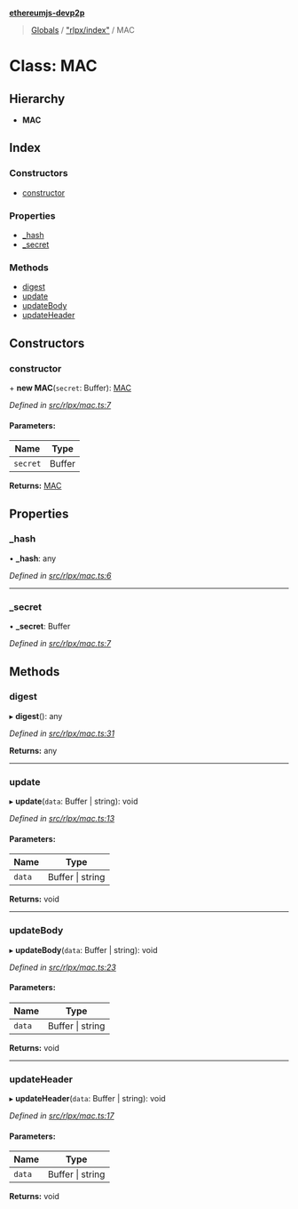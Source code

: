 **[ethereumjs-devp2p](../README.md)**

> [Globals](../README.md) / ["rlpx/index"](../modules/_rlpx_index_.md) / MAC

# Class: MAC

## Hierarchy

* **MAC**

## Index

### Constructors

* [constructor](_rlpx_index_.mac.md#constructor)

### Properties

* [\_hash](_rlpx_index_.mac.md#_hash)
* [\_secret](_rlpx_index_.mac.md#_secret)

### Methods

* [digest](_rlpx_index_.mac.md#digest)
* [update](_rlpx_index_.mac.md#update)
* [updateBody](_rlpx_index_.mac.md#updatebody)
* [updateHeader](_rlpx_index_.mac.md#updateheader)

## Constructors

### constructor

\+ **new MAC**(`secret`: Buffer): [MAC](_rlpx_index_.mac.md)

*Defined in [src/rlpx/mac.ts:7](https://github.com/ethereumjs/ethereumjs-devp2p/blob/master/src/rlpx/mac.ts#L7)*

#### Parameters:

Name | Type |
------ | ------ |
`secret` | Buffer |

**Returns:** [MAC](_rlpx_index_.mac.md)

## Properties

### \_hash

•  **\_hash**: any

*Defined in [src/rlpx/mac.ts:6](https://github.com/ethereumjs/ethereumjs-devp2p/blob/master/src/rlpx/mac.ts#L6)*

___

### \_secret

•  **\_secret**: Buffer

*Defined in [src/rlpx/mac.ts:7](https://github.com/ethereumjs/ethereumjs-devp2p/blob/master/src/rlpx/mac.ts#L7)*

## Methods

### digest

▸ **digest**(): any

*Defined in [src/rlpx/mac.ts:31](https://github.com/ethereumjs/ethereumjs-devp2p/blob/master/src/rlpx/mac.ts#L31)*

**Returns:** any

___

### update

▸ **update**(`data`: Buffer \| string): void

*Defined in [src/rlpx/mac.ts:13](https://github.com/ethereumjs/ethereumjs-devp2p/blob/master/src/rlpx/mac.ts#L13)*

#### Parameters:

Name | Type |
------ | ------ |
`data` | Buffer \| string |

**Returns:** void

___

### updateBody

▸ **updateBody**(`data`: Buffer \| string): void

*Defined in [src/rlpx/mac.ts:23](https://github.com/ethereumjs/ethereumjs-devp2p/blob/master/src/rlpx/mac.ts#L23)*

#### Parameters:

Name | Type |
------ | ------ |
`data` | Buffer \| string |

**Returns:** void

___

### updateHeader

▸ **updateHeader**(`data`: Buffer \| string): void

*Defined in [src/rlpx/mac.ts:17](https://github.com/ethereumjs/ethereumjs-devp2p/blob/master/src/rlpx/mac.ts#L17)*

#### Parameters:

Name | Type |
------ | ------ |
`data` | Buffer \| string |

**Returns:** void
